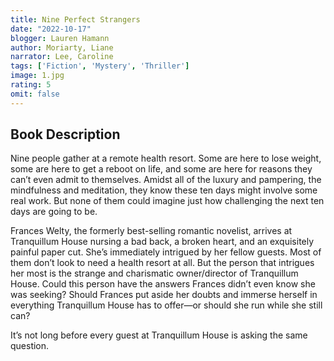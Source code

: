 ```yaml
---
title: Nine Perfect Strangers
date: "2022-10-17"
blogger: Lauren Hamann
author: Moriarty, Liane
narrator: Lee, Caroline
tags: ['Fiction', 'Mystery', 'Thriller']
image: 1.jpg
rating: 5
omit: false
---
```



## Book Description

Nine people gather at a remote health resort. Some are here to lose weight, some are here to get a reboot on life, and some are here for reasons they can’t even admit to themselves. Amidst all of the luxury and pampering, the mindfulness and meditation, they know these ten days might involve some real work. But none of them could imagine just how challenging the next ten days are going to be.

Frances Welty, the formerly best-selling romantic novelist, arrives at Tranquillum House nursing a bad back, a broken heart, and an exquisitely painful paper cut. She’s immediately intrigued by her fellow guests. Most of them don’t look to need a health resort at all. But the person that intrigues her most is the strange and charismatic owner/director of Tranquillum House. Could this person have the answers Frances didn’t even know she was seeking? Should Frances put aside her doubts and immerse herself in everything Tranquillum House has to offer—or should she run while she still can?

It’s not long before every guest at Tranquillum House is asking the same question.